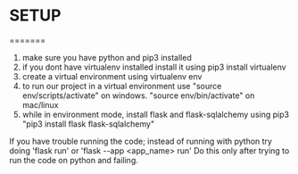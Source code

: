 # SETUP
=======
1. make sure you have python and pip3 installed
2. if you dont have virtualenv installed install it using pip3 install virtualenv
3. create a virtual environment using virtualenv env
4. to run our project in a virtual environment use "source env/scripts/activate" on windows. "source env/bin/activate" on mac/linux
5. while in environment mode, install flask and flask-sqlalchemy using pip3 "pip3 install flask flask-sqlalchemy"

If you have trouble running the code; instead of running with python try doing 'flask run' or 'flask --app <app_name> run'
Do this only after trying to run the code on python and failing.
